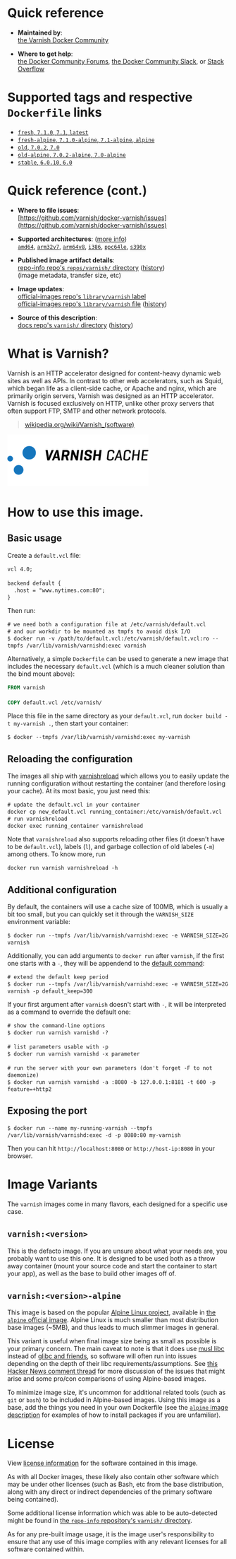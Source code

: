 <!--

********************************************************************************

WARNING:

    DO NOT EDIT "varnish/README.md"

    IT IS AUTO-GENERATED

    (from the other files in "varnish/" combined with a set of templates)

********************************************************************************

-->

# Quick reference

-	**Maintained by**:  
	[the Varnish Docker Community](https://github.com/varnish/docker-varnish)

-	**Where to get help**:  
	[the Docker Community Forums](https://forums.docker.com/), [the Docker Community Slack](https://dockr.ly/slack), or [Stack Overflow](https://stackoverflow.com/search?tab=newest&q=docker)

# Supported tags and respective `Dockerfile` links

-	[`fresh`, `7.1.0`, `7.1`, `latest`](https://github.com/varnish/docker-varnish/blob/e507d06e425154234046ed779dc72dd449c178ac/fresh/debian/Dockerfile)
-	[`fresh-alpine`, `7.1.0-alpine`, `7.1-alpine`, `alpine`](https://github.com/varnish/docker-varnish/blob/e507d06e425154234046ed779dc72dd449c178ac/fresh/alpine/Dockerfile)
-	[`old`, `7.0.2`, `7.0`](https://github.com/varnish/docker-varnish/blob/2012f1cbc7c401d603584ac0b601555af180eb09/old/debian/Dockerfile)
-	[`old-alpine`, `7.0.2-alpine`, `7.0-alpine`](https://github.com/varnish/docker-varnish/blob/2012f1cbc7c401d603584ac0b601555af180eb09/old/alpine/Dockerfile)
-	[`stable`, `6.0.10`, `6.0`](https://github.com/varnish/docker-varnish/blob/d1212e4b8fd35b58c19b01ed389f8841d0a4ea38/stable/debian/Dockerfile)

# Quick reference (cont.)

-	**Where to file issues**:  
	[https://github.com/varnish/docker-varnish/issues](https://github.com/varnish/docker-varnish/issues)

-	**Supported architectures**: ([more info](https://github.com/docker-library/official-images#architectures-other-than-amd64))  
	[`amd64`](https://hub.docker.com/r/amd64/varnish/), [`arm32v7`](https://hub.docker.com/r/arm32v7/varnish/), [`arm64v8`](https://hub.docker.com/r/arm64v8/varnish/), [`i386`](https://hub.docker.com/r/i386/varnish/), [`ppc64le`](https://hub.docker.com/r/ppc64le/varnish/), [`s390x`](https://hub.docker.com/r/s390x/varnish/)

-	**Published image artifact details**:  
	[repo-info repo's `repos/varnish/` directory](https://github.com/docker-library/repo-info/blob/master/repos/varnish) ([history](https://github.com/docker-library/repo-info/commits/master/repos/varnish))  
	(image metadata, transfer size, etc)

-	**Image updates**:  
	[official-images repo's `library/varnish` label](https://github.com/docker-library/official-images/issues?q=label%3Alibrary%2Fvarnish)  
	[official-images repo's `library/varnish` file](https://github.com/docker-library/official-images/blob/master/library/varnish) ([history](https://github.com/docker-library/official-images/commits/master/library/varnish))

-	**Source of this description**:  
	[docs repo's `varnish/` directory](https://github.com/docker-library/docs/tree/master/varnish) ([history](https://github.com/docker-library/docs/commits/master/varnish))

# What is Varnish?

Varnish is an HTTP accelerator designed for content-heavy dynamic web sites as well as APIs. In contrast to other web accelerators, such as Squid, which began life as a client-side cache, or Apache and nginx, which are primarily origin servers, Varnish was designed as an HTTP accelerator. Varnish is focused exclusively on HTTP, unlike other proxy servers that often support FTP, SMTP and other network protocols.

> [wikipedia.org/wiki/Varnish_(software)](https://en.wikipedia.org/wiki/Varnish_(software))

![logo](https://raw.githubusercontent.com/docker-library/docs/5ca8e315af01e76381d499a2928f7f47a6787f49/varnish/logo.png)

# How to use this image.

## Basic usage

Create a `default.vcl` file:

```vcl
vcl 4.0;

backend default {
  .host = "www.nytimes.com:80";
}
```

Then run:

```console
# we need both a configuration file at /etc/varnish/default.vcl
# and our workdir to be mounted as tmpfs to avoid disk I/O
$ docker run -v /path/to/default.vcl:/etc/varnish/default.vcl:ro --tmpfs /var/lib/varnish/varnishd:exec varnish
```

Alternatively, a simple `Dockerfile` can be used to generate a new image that includes the necessary `default.vcl` (which is a much cleaner solution than the bind mount above):

```dockerfile
FROM varnish

COPY default.vcl /etc/varnish/
```

Place this file in the same directory as your `default.vcl`, run `docker build -t my-varnish .`, then start your container:

```console
$ docker --tmpfs /var/lib/varnish/varnishd:exec my-varnish
```

## Reloading the configuration

The images all ship with [varnishreload](https://github.com/varnishcache/pkg-varnish-cache/blob/master/systemd/varnishreload#L42) which allows you to easily update the running configuration without restarting the container (and therefore losing your cache). At its most basic, you just need this:

```console
# update the default.vcl in your container
docker cp new_default.vcl running_container:/etc/varnish/default.vcl
# run varnishreload
docker exec running_container varnishreload
```

Note that `varnishreload` also supports reloading other files (it doesn't have to be `default.vcl`), labels (`l`), and garbage collection of old labeles (`-m`) among others. To know more, run

```console
docker run varnish varnishreload -h
```

## Additional configuration

By default, the containers will use a cache size of 100MB, which is usually a bit too small, but you can quickly set it through the `VARNISH_SIZE` environment variable:

```console
$ docker run --tmpfs /var/lib/varnish/varnishd:exec -e VARNISH_SIZE=2G varnish
```

Additionally, you can add arguments to `docker run` after `varnish`, if the first one starts with a `-`, they will be appendend to the [default command](https://github.com/varnish/docker-varnish/blob/master/docker-varnish-entrypoint#L8):

```console
# extend the default keep period
$ docker run --tmpfs /var/lib/varnish/varnishd:exec -e VARNISH_SIZE=2G varnish -p default_keep=300
```

If your first argument after `varnish` doesn't start with `-`, it will be interpreted as a command to override the default one:

```console
# show the command-line options
$ docker run varnish varnishd -?

# list parameters usable with -p
$ docker run varnish varnishd -x parameter

# run the server with your own parameters (don't forget -F to not daemonize)
$ docker run varnish varnishd -a :8080 -b 127.0.0.1:8181 -t 600 -p feature=+http2
```

## Exposing the port

```console
$ docker run --name my-running-varnish --tmpfs /var/lib/varnish/varnishd:exec -d -p 8080:80 my-varnish
```

Then you can hit `http://localhost:8080` or `http://host-ip:8080` in your browser.

# Image Variants

The `varnish` images come in many flavors, each designed for a specific use case.

## `varnish:<version>`

This is the defacto image. If you are unsure about what your needs are, you probably want to use this one. It is designed to be used both as a throw away container (mount your source code and start the container to start your app), as well as the base to build other images off of.

## `varnish:<version>-alpine`

This image is based on the popular [Alpine Linux project](https://alpinelinux.org), available in [the `alpine` official image](https://hub.docker.com/_/alpine). Alpine Linux is much smaller than most distribution base images (~5MB), and thus leads to much slimmer images in general.

This variant is useful when final image size being as small as possible is your primary concern. The main caveat to note is that it does use [musl libc](https://musl.libc.org) instead of [glibc and friends](https://www.etalabs.net/compare_libcs.html), so software will often run into issues depending on the depth of their libc requirements/assumptions. See [this Hacker News comment thread](https://news.ycombinator.com/item?id=10782897) for more discussion of the issues that might arise and some pro/con comparisons of using Alpine-based images.

To minimize image size, it's uncommon for additional related tools (such as `git` or `bash`) to be included in Alpine-based images. Using this image as a base, add the things you need in your own Dockerfile (see the [`alpine` image description](https://hub.docker.com/_/alpine/) for examples of how to install packages if you are unfamiliar).

# License

View [license information](https://github.com/varnishcache/varnish-cache/blob/master/LICENSE) for the software contained in this image.

As with all Docker images, these likely also contain other software which may be under other licenses (such as Bash, etc from the base distribution, along with any direct or indirect dependencies of the primary software being contained).

Some additional license information which was able to be auto-detected might be found in [the `repo-info` repository's `varnish/` directory](https://github.com/docker-library/repo-info/tree/master/repos/varnish).

As for any pre-built image usage, it is the image user's responsibility to ensure that any use of this image complies with any relevant licenses for all software contained within.
